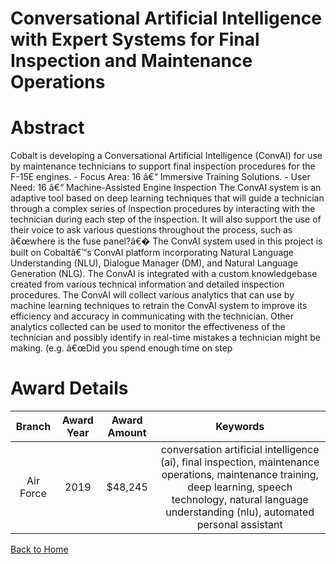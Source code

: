 
Conversational Artificial Intelligence with Expert Systems for Final Inspection and Maintenance Operations
==========================================================================================================

# Abstract


Cobalt is developing a Conversational Artificial Intelligence (ConvAI) for use by maintenance technicians to support final inspection procedures for the F-15E engines. - Focus Area: 16 â€“ Immersive Training Solutions. - User Need: 16 â€“ Machine-Assisted Engine Inspection The ConvAI system is an adaptive tool based on deep learning techniques that will guide a technician through a complex series of inspection procedures by interacting with the technician during each step of the inspection. It will also support the use of their voice to ask various questions throughout the process, such as â€œwhere is the fuse panel?â€� The ConvAI system used in this project is built on Cobaltâ€™s ConvAI platform incorporating Natural Language Understanding (NLU), Dialogue Manager (DM), and Natural Language Generation (NLG). The ConvAI is integrated with a custom knowledgebase created from various technical information and detailed inspection procedures. The ConvAI will collect various analytics that can use by machine learning techniques to retrain the ConvAI system to improve its efficiency and accuracy in communicating with the technician. Other analytics collected can be used to monitor the effectiveness of the technician and possibly identify in real-time mistakes a technician might be making. (e.g. â€œDid you spend enough time on step  

# Award Details

|Branch|Award Year|Award Amount|Keywords|
| :---: | :---: | :---: | :---: |
|Air Force|2019|$48,245|conversation artificial intelligence (ai), final inspection, maintenance operations, maintenance training, deep learning, speech technology, natural language understanding (nlu), automated personal assistant|
  
  


[Back to Home](https://github.com/chrischow/dod_sbir_awards#1543)